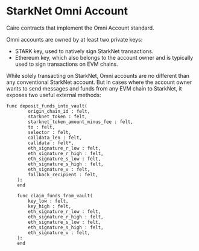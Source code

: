 # StarkNet Omni Account

Cairo contracts that implement the Omni Account standard.

Omni accounts are owned by at least two private keys: 
- STARK key, used to natively sign StarkNet transactions.
- Ethereum key, which also belongs to the account owner and is typically used to sign transactions on EVM chains.

While solely transacting on StarkNet, Omni accounts are no different than any conventional StarkNet account. 
But in cases where the account owner wants to send messages and funds from any EVM chain to StarkNet, it exposes two useful external methods: 

```cairo
func deposit_funds_into_vault(
        origin_chain_id : felt,
        starknet_token : felt,
        starknet_token_amount_minus_fee : felt,
        to : felt,
        selector : felt,
        calldata_len : felt,
        calldata : felt*,
        eth_signature_r_low : felt,
        eth_signature_r_high : felt,
        eth_signature_s_low : felt,
        eth_signature_s_high : felt,
        eth_signature_v : felt,
        fallback_recipient : felt,
    ):
    end

    func claim_funds_from_vault(
        key_low : felt,
        key_high : felt,
        eth_signature_r_low : felt,
        eth_signature_r_high : felt,
        eth_signature_s_low : felt,
        eth_signature_s_high : felt,
        eth_signature_v : felt,
    ):
    end
```
